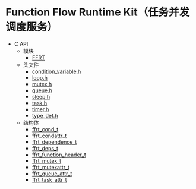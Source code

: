 # Function Flow Runtime Kit（任务并发调度服务）<!--function-flow-runtime-api-->

- C API<!--function-flow-runtime-c-->
  - 模块<!--function-flow-runtime-module-->
    - [FFRT](_f_f_r_t.md)
  - 头文件<!--function-flow-runtime-headerfile-->
    - [condition_variable.h](condition__variable_8h.md)
    - [loop.h](loop_8h.md)
    - [mutex.h](mutex_8h.md)
    - [queue.h](queue_8h.md)
    - [sleep.h](sleep_8h.md)
    - [task.h](task_8h.md)
    - [timer.h](timer_8h.md)
    - [type_def.h](type__def_8h.md)
  - 结构体<!--function-flow-runtime-struct-->
    - [ffrt_cond_t](ffrt__cond__t.md)
    - [ffrt_condattr_t](ffrt__condattr__t.md)
    - [ffrt_dependence_t](ffrt__dependence__t.md)
    - [ffrt_deps_t](ffrt__deps__t.md)
    - [ffrt_function_header_t](ffrt__function__header__t.md)
    - [ffrt_mutex_t](ffrt__mutex__t.md)
    - [ffrt_mutexattr_t](ffrt__mutexattr__t.md)
    - [ffrt_queue_attr_t](ffrt__queue__attr__t.md)
    - [ffrt_task_attr_t](ffrt__task__attr__t.md)